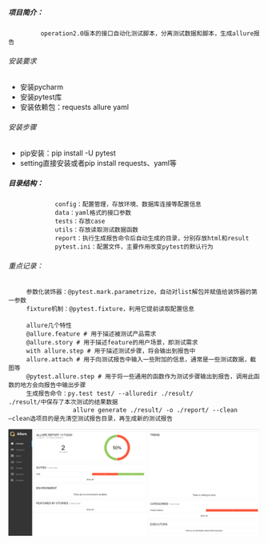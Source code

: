 ##### 项目简介：  
             operation2.0版本的接口自动化测试脚本，分离测试数据和脚本，生成allure报告  
  
###### 安装要求
* 安装pycharm  
* 安装pytest库   
* 安装依赖包：requests allure yaml  
###### 安装步骤  
* pip安装：pip install -U pytest
* setting直接安装或者pip install requests、yaml等  
  
##### 目录结构：   
                 config：配置管理，存放环境、数据库连接等配置信息  
                 data：yaml格式的接口参数  
                 tests：存放case  
                 utils：存放读取测试数据函数  
                 report：执行生成报告命令后自动生成的目录，分别存放html和result  
                 pytest.ini：配置文件，主要作用改变pytest的默认行为  
###### 重点记录：  
         参数化装饰器：@pytest.mark.parametrize，自动对list解包并赋值给装饰器的第一参数  
         fixture机制：@pytest.fixture，利用它提前读取配置信息  
           
         allure几个特性  
         @allure.feature # 用于描述被测试产品需求  
         @allure.story # 用于描述feature的用户场景，即测试需求  
         with allure.step # 用于描述测试步骤，将会输出到报告中  
         allure.attach # 用于向测试报告中输入一些附加的信息，通常是一些测试数据，截图等  
         @pytest.allure.step # 用于将一些通用的函数作为测试步骤输出到报告，调用此函数的地方会向报告中输出步骤   
         生成报告命令：py.test test/ --alluredir ./result/                      ./result/中保存了本次测试的结果数据  
                      allure generate ./result/ -o ./report/ --clean          –clean选项目的是先清空测试报告目录，再生成新的测试报告  
         
![allure报告](https://github.com/zzhoulin/OP/blob/main/B3495A8F-7810-40c4-868D-76C7D5474829.png)
